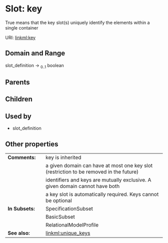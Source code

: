 
# Slot: key


True means that the key slot(s) uniquely identify the elements within a single container

URI: [linkml:key](https://w3id.org/linkml/key)


## Domain and Range

slot_definition &#8594;  <sub>0..1</sub> boolean

## Parents


## Children


## Used by

 * slot_definition

## Other properties

|  |  |  |
| --- | --- | --- |
| **Comments:** | | key is inherited |
|  | | a given domain can have at most one key slot (restriction to be removed in the future) |
|  | | identifiers and keys are mutually exclusive.  A given domain cannot have both |
|  | | a key slot is automatically required.  Keys cannot be optional |
| **In Subsets:** | | SpecificationSubset |
|  | | BasicSubset |
|  | | RelationalModelProfile |
| **See also:** | | [linkml:unique_keys](linkml:unique_keys) |


